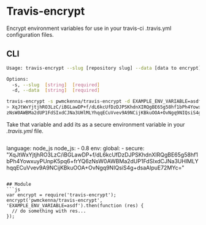 # Travis-encrypt
Encrypt environment variables for use in your travis-ci .travis.yml configuration files.

## CLI
```bash
Usage: travis-encrypt --slug [repository slug] --data [data to encrypt]

Options:
  -s, --slug  [string]  [required]
  -d, --data  [string]  [required]
```

```bash
travis-encrypt -s pwmckenna/travis-encrypt -d EXAMPLE_ENV_VARIABLE=asdf
> XqJtWxYjtjhRO3LzC/iBGLawDP+f/dL6kcUfDzDJPSKhdnXIRQgBE65g58hf1bPh4YowxuyPUnpK5pq6+frYQ6 \
zNsW0AWBMa2dUP1FdSIxdCJNa3UHlMLYhqqECuVvev9A9NCijKBkuOOA+OvNgq9NIQsiS4g+dsaAlpuE72MYc=
```
Take that variable and add its as a secure environment variable in your *.travis.yml* file.
> ```yml
language: node_js
node_js:
    - 0.8
env:
    global:
        - secure: "XqJtWxYjtjhRO3LzC/iBGLawDP+f/dL6kcUfDzDJPSKhdnXIRQgBE65g58hf1bPh4YowxuyPUnpK5pq6+frYQ6zNsW0AWBMa2dUP1FdSIxdCJNa3UHlMLYhqqECuVvev9A9NCijKBkuOOA+OvNgq9NIQsiS4g+dsaAlpuE72MYc="
```

## Module
```js
var encrypt = require('travis-encrypt');
encrypt('pwmckenna/travis-encrypt', 'EXAMPLE_ENV_VARIABLE=asdf').then(function (res) {
  // do something with res...
});
